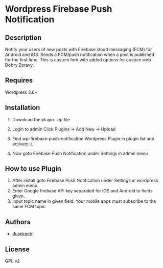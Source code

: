﻿# Wordpress Firebase Push Notification

## Description

 Notify your users of new posts with Firebase cloud messaging (FCM) for Android and iOS. Sends a FCM/push notification when a post is published for the first time. This is custom fork with added options for custom web Dobry Zpravy.


## Requires

Wordpress 3.6+
  

## Installation

1. Download the plugin .zip file

2. Login to admin Click Plugins -> Add New -> Upload

3. Find wp-firebase-push-notification Wordpress Plugin in plugin list and activate it.

4. Now goto Firebase Push Notification under Settings in admin menu


## How to use Plugin

1. After install goto Firebase Push Notification under Settings in wordpress admin menu
2. Enter Google firebase API key separated for iOS and Android to fields given.
3. Input topic name in given field. Your mobile apps must subscribe to the same FCM topic.


## Authors

* [dusekpetr](https://github.com/dusekpe2/wp-firebase-push-notification)

## License

GPL v2
